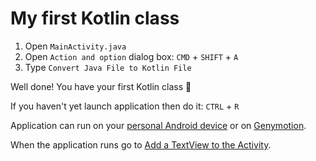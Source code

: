 # My first Kotlin class

1. Open `MainActivity.java`
2. Open `Action and option` dialog box: `CMD` + `SHIFT` + `A`
3. Type `Convert Java File to Kotlin File`

Well done! You have your first Kotlin class :horse:

If you haven't yet launch application then do it: `CTRL` + `R`

Application can run on your [personal Android device](http://www.greenbot.com/article/2457986/how-to-enable-developer-options-on-your-android-phone-or-tablet.html) or on [Genymotion](https://www.genymotion.com/).

When the application runs go to [Add a TextView to the Activity](04_Add_TextView.md).
